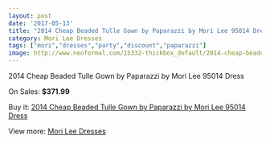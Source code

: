 ```yaml
---
layout: post
date: '2017-05-13'
title: "2014 Cheap Beaded Tulle Gown by Paparazzi by Mori Lee 95014 Dress"
category: Mori Lee Dresses
tags: ["mori","dresses","party","discount","paparazzi"]
image: http://www.neoformal.com/15332-thickbox_default/2014-cheap-beaded-tulle-gown-by-paparazzi-by-mori-lee-95014-dress.jpg
---
```

2014 Cheap Beaded Tulle Gown by Paparazzi by Mori Lee 95014 Dress

On Sales: **$371.99**
<a href="https://www.neoformal.com/en/mori-lee-dresses-2014/5186-2014-cheap-beaded-tulle-gown-by-paparazzi-by-mori-lee-95014-dress.html"><amp-img layout="responsive" width="600" height="600" src="//www.neoformal.com/15332-thickbox_default/2014-cheap-beaded-tulle-gown-by-paparazzi-by-mori-lee-95014-dress.jpg" alt="2014 Cheap Beaded Tulle Gown by Paparazzi by Mori Lee 95014 Dress 0" /></a>
<a href="https://www.neoformal.com/en/mori-lee-dresses-2014/5186-2014-cheap-beaded-tulle-gown-by-paparazzi-by-mori-lee-95014-dress.html"><amp-img layout="responsive" width="600" height="600" src="//www.neoformal.com/15336-thickbox_default/2014-cheap-beaded-tulle-gown-by-paparazzi-by-mori-lee-95014-dress.jpg" alt="2014 Cheap Beaded Tulle Gown by Paparazzi by Mori Lee 95014 Dress 1" /></a>
<a href="https://www.neoformal.com/en/mori-lee-dresses-2014/5186-2014-cheap-beaded-tulle-gown-by-paparazzi-by-mori-lee-95014-dress.html"><amp-img layout="responsive" width="600" height="600" src="//www.neoformal.com/15335-thickbox_default/2014-cheap-beaded-tulle-gown-by-paparazzi-by-mori-lee-95014-dress.jpg" alt="2014 Cheap Beaded Tulle Gown by Paparazzi by Mori Lee 95014 Dress 2" /></a>
<a href="https://www.neoformal.com/en/mori-lee-dresses-2014/5186-2014-cheap-beaded-tulle-gown-by-paparazzi-by-mori-lee-95014-dress.html"><amp-img layout="responsive" width="600" height="600" src="//www.neoformal.com/15334-thickbox_default/2014-cheap-beaded-tulle-gown-by-paparazzi-by-mori-lee-95014-dress.jpg" alt="2014 Cheap Beaded Tulle Gown by Paparazzi by Mori Lee 95014 Dress 3" /></a>
<a href="https://www.neoformal.com/en/mori-lee-dresses-2014/5186-2014-cheap-beaded-tulle-gown-by-paparazzi-by-mori-lee-95014-dress.html"><amp-img layout="responsive" width="600" height="600" src="//www.neoformal.com/15333-thickbox_default/2014-cheap-beaded-tulle-gown-by-paparazzi-by-mori-lee-95014-dress.jpg" alt="2014 Cheap Beaded Tulle Gown by Paparazzi by Mori Lee 95014 Dress 4" /></a>

Buy it: [2014 Cheap Beaded Tulle Gown by Paparazzi by Mori Lee 95014 Dress](https://www.neoformal.com/en/mori-lee-dresses-2014/5186-2014-cheap-beaded-tulle-gown-by-paparazzi-by-mori-lee-95014-dress.html "2014 Cheap Beaded Tulle Gown by Paparazzi by Mori Lee 95014 Dress")

View more: [Mori Lee Dresses](https://www.neoformal.com/en/62-mori-lee-dresses-2014 "Mori Lee Dresses")
